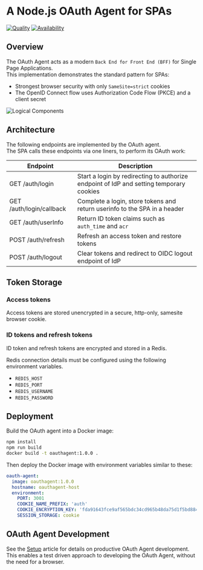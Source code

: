 # A Node.js OAuth Agent for SPAs

[![Quality](https://img.shields.io/badge/quality-test-yellow)](https://curity.io/resources/code-examples/status/)
[![Availability](https://img.shields.io/badge/availability-source-blue)](https://curity.io/resources/code-examples/status/)

## Overview

The OAuth Agent acts as a modern `Back End for Front End (BFF)` for Single Page Applications.\
This implementation demonstrates the standard pattern for SPAs:

- Strongest browser security with only `SameSite=strict` cookies
- The OpenID Connect flow uses Authorization Code Flow (PKCE) and a client secret

![Logical Components](/doc/logical-components.png)

## Architecture

The following endpoints are implemented by the OAuth agent.\
The SPA calls these endpoints via one liners, to perform its OAuth work:

| Endpoint | Description |
| -------- | ----------- |
| GET /auth/login | Start a login by redirecting to authorize endpoint of IdP and setting temporary cookies |
| GET /auth/login/callback | Complete a login, store tokens and return userinfo to the SPA in a header |
| GET /auth/userInfo | Return ID token claims such as `auth_time` and `acr` |
| POST /auth/refresh | Refresh an access token and restore tokens |
| POST /auth/logout | Clear tokens and redirect to OIDC logout endpoint of IdP |

## Token Storage

### Access tokens

Access tokens are stored unencrypted in a secure, http-only, samesite browser cookie.

### ID tokens and refresh tokens

ID token and refresh tokens are encrypted and stored in a Redis. 

Redis connection details must be configured using the following environment variables.

- `REDIS_HOST` 
- `REDIS_PORT`
- `REDIS_USERNAME`
- `REDIS_PASSWORD`


## Deployment

Build the OAuth agent into a Docker image:

```bash
npm install
npm run build
docker build -t oauthagent:1.0.0 .
```

Then deploy the Docker image with environment variables similar to these:

```yaml
oauth-agent:
  image: oauthagent:1.0.0
  hostname: oauthagent-host
  environment:
    PORT: 3001
    COOKIE_NAME_PREFIX: 'auth'
    COOKIE_ENCRYPTION_KEY: 'fda91643fce9af565bdc34cd965b48da75d1f5bd8846bf0910dd6d7b10f06dfe'
    SESSION_STORAGE: cookie
```

<!-- If the OAuth Agent is deployed to the web domain, then set these properties:

```yaml
COOKIE_DOMAIN: 'www.example.com'
CORS_ENABLED: 'false'
```

In development setups, HTTP URLs can be used and certificate values left blank. -->

## OAuth Agent Development

See the [Setup](/doc/Setup.md) article for details on productive OAuth Agent development.\
This enables a test driven approach to developing the OAuth Agent, without the need for a browser.
